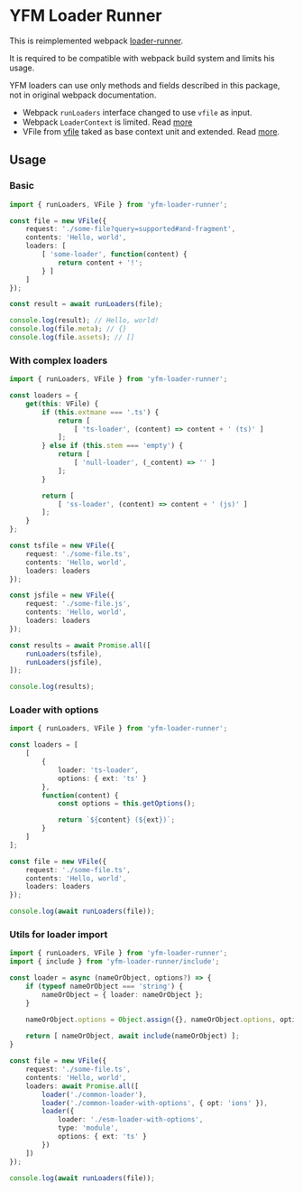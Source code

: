 # YFM Loader Runner 

This is reimplemented webpack [loader-runner](https://www.npmjs.com/package/loader-runner).

It is required to be compatible with webpack build system and limits his usage.

YFM loaders can use only methods and fields described in this package, not in original webpack documentation.

- Webpack `runLoaders` interface changed to use `vfile` as input.
- Webpack `LoaderContext` is limited. Read [more](./src/core/README.md)
- VFile from [vfile](https://www.npmjs.com/package/vfile) taked as base context unit and extended. Read [more](./src/core/vfile/README.md).

## Usage

### Basic

```ts
import { runLoaders, VFile } from 'yfm-loader-runner';

const file = new VFile({
    request: './some-file?query=supported#and-fragment',
    contents: 'Hello, world',
    loaders: [
        [ 'some-loader', function(content) {
            return content + '!';
        } ]
    ]
});

const result = await runLoaders(file);

console.log(result); // Hello, world!
console.log(file.meta); // {}
console.log(file.assets); // []
```

### With complex loaders

```ts
import { runLoaders, VFile } from 'yfm-loader-runner';

const loaders = {
    get(this: VFile) {
        if (this.extmane === '.ts') {
            return [
                [ 'ts-loader', (content) => content + ' (ts)' ]
            ];
        } else if (this.stem === 'empty') {
            return [
                [ 'null-loader', (_content) => '' ]
            ];
        }

        return [
            [ 'ss-loader', (content) => content + ' (js)' ]
        ];
    }
};

const tsfile = new VFile({
    request: './some-file.ts',
    contents: 'Hello, world',
    loaders: loaders
});

const jsfile = new VFile({
    request: './some-file.js',
    contents: 'Hello, world',
    loaders: loaders
});

const results = await Promise.all([
    runLoaders(tsfile),
    runLoaders(jsfile),
]);

console.log(results);
```

### Loader with options

```ts
import { runLoaders, VFile } from 'yfm-loader-runner';

const loaders = [
    [
        {
            loader: 'ts-loader',
            options: { ext: 'ts' }
        },
        function(content) {
            const options = this.getOptions();

            return `${content} (${ext})`;
        }
    ]
];

const file = new VFile({
    request: './some-file.ts',
    contents: 'Hello, world',
    loaders: loaders
});

console.log(await runLoaders(file));
```

### Utils for loader import

```ts
import { runLoaders, VFile } from 'yfm-loader-runner';
import { include } from 'yfm-loader-runner/include';

const loader = async (nameOrObject, options?) => {
    if (typeof nameOrObject === 'string') {
        nameOrObject = { loader: nameOrObject };
    }

    nameOrObject.options = Object.assign({}, nameOrObject.options, options);
    
    return [ nameOrObject, await include(nameOrObject) ];
}

const file = new VFile({
    request: './some-file.ts',
    contents: 'Hello, world',
    loaders: await Promise.all([
        loader('./common-loader'),
        loader('./common-loader-with-options', { opt: 'ions' }),
        loader({
            loader: './esm-loader-with-options',
            type: 'module',
            options: { ext: 'ts' }
        })
    ])
});

console.log(await runLoaders(file));
```